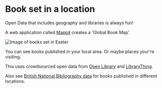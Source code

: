 Book set in a location
======================

Open Data that includes geography and libraries is always fun!

A web application called [Mappit](https://www.mappit.net/bookmap/#selected=/bookmap/places/90/) creates a 'Global Book Map'.

![Image of books set in Exeter](https://raw.githubusercontent.com/LibrariesHacked/geography-librarydata/master/images/books-exeter.png)

You can see books published in your local area. Or maybe places your're visiting.

This uses crowdsourced open data from [Open Library](https://openlibrary.org) and [LibraryThing](https://www.librarything.com/).

Also see [British National Bibliography data](http://bnb.bl.uk) for books published in different locations.